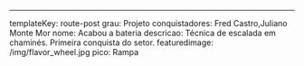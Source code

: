 ---
templateKey: route-post
grau: Projeto
conquistadores: Fred Castro,Juliano Monte Mor
nome: Acabou a bateria
descricao: Técnica de escalada em chaminés. Primeira conquista do setor.
featuredimage: /img/flavor_wheel.jpg
pico: Rampa
